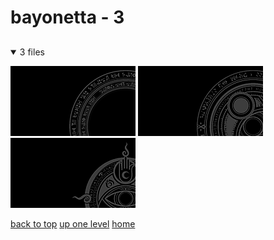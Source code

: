 # bayonetta - 3

<a id=""></a>

## [](/README.MD)
<details open>
<summary>3 files</summary>
<p>

[![Magic Circle Bayonetta Entrance To Muspelheim by Lcl Simon](/.internals/thumbnails/terminal/grey%20on%20black/big/magic%20circles/bayonetta/magic_circle_bayonetta_entrance_to_muspelheim_by_lcl_simon.png "Magic Circle Bayonetta Entrance To Muspelheim by Lcl Simon")](/terminal/grey%20on%20black/big/magic%20circles/bayonetta/magic_circle_bayonetta_entrance_to_muspelheim_by_lcl_simon.png)
[![Magic Circle Bayonetta Inferno Umbra Witch Seal by Lcl Simon](/.internals/thumbnails/terminal/grey%20on%20black/big/magic%20circles/bayonetta/magic_circle_bayonetta_inferno_umbra_witch_seal_by_lcl_simon.png "Magic Circle Bayonetta Inferno Umbra Witch Seal by Lcl Simon")](/terminal/grey%20on%20black/big/magic%20circles/bayonetta/magic_circle_bayonetta_inferno_umbra_witch_seal_by_lcl_simon.png)
[![Magic Circle Bayonetta Moon Of Mahaa Kalaa by Lcl Simon](/.internals/thumbnails/terminal/grey%20on%20black/big/magic%20circles/bayonetta/magic_circle_bayonetta_moon_of_mahaa_kalaa_by_lcl_simon.png "Magic Circle Bayonetta Moon Of Mahaa Kalaa by Lcl Simon")](/terminal/grey%20on%20black/big/magic%20circles/bayonetta/magic_circle_bayonetta_moon_of_mahaa_kalaa_by_lcl_simon.png)

</p>
</details>


[back to top](#)
[up one level](/terminal/grey%20on%20black/big/magic%20circles/README.MD)
[home](/)
